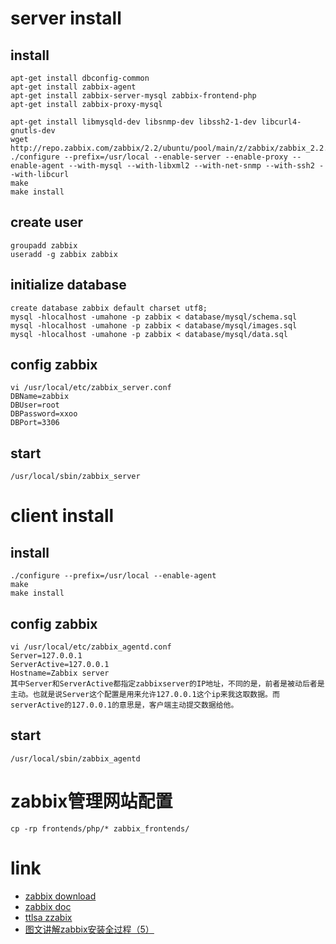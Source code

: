 # server install

## install
```shell
apt-get install dbconfig-common
apt-get install zabbix-agent
apt-get install zabbix-server-mysql zabbix-frontend-php
apt-get install zabbix-proxy-mysql

apt-get install libmysqld-dev libsnmp-dev libssh2-1-dev libcurl4-gnutls-dev
wget http://repo.zabbix.com/zabbix/2.2/ubuntu/pool/main/z/zabbix/zabbix_2.2.2.orig.tar.gz
./configure --prefix=/usr/local --enable-server --enable-proxy --enable-agent --with-mysql --with-libxml2 --with-net-snmp --with-ssh2 --with-libcurl
make
make install
```

## create user
```shell
groupadd zabbix
useradd -g zabbix zabbix
```

## initialize database
```shell
create database zabbix default charset utf8;
mysql -hlocalhost -umahone -p zabbix < database/mysql/schema.sql
mysql -hlocalhost -umahone -p zabbix < database/mysql/images.sql
mysql -hlocalhost -umahone -p zabbix < database/mysql/data.sql
```

## config zabbix
```shell
vi /usr/local/etc/zabbix_server.conf
DBName=zabbix
DBUser=root
DBPassword=xxoo
DBPort=3306
```

## start
```shell
/usr/local/sbin/zabbix_server
```

# client install

## install
```shell
./configure --prefix=/usr/local --enable-agent
make
make install
```

## config zabbix
```shell
vi /usr/local/etc/zabbix_agentd.conf
Server=127.0.0.1
ServerActive=127.0.0.1
Hostname=Zabbix server
其中Server和ServerActive都指定zabbixserver的IP地址，不同的是，前者是被动后者是主动。也就是说Server这个配置是用来允许127.0.0.1这个ip来我这取数据。而serverActive的127.0.0.1的意思是，客户端主动提交数据给他。
```

## start
```shell
/usr/local/sbin/zabbix_agentd
```

# zabbix管理网站配置
```shell
cp -rp frontends/php/* zabbix_frontends/
```

# link
- [zabbix download](http://www.zabbix.com/download.php)
- [zabbix doc](http://www.zabbix.com/documentation.php)
- [ttlsa zzabix](http://www.ttlsa.com/monitor/zabbix/)
- [图文讲解zabbix安装全过程（5）](http://www.ttlsa.com/zabbix/install-zabbix-on-linux-5-ttlsa/)
